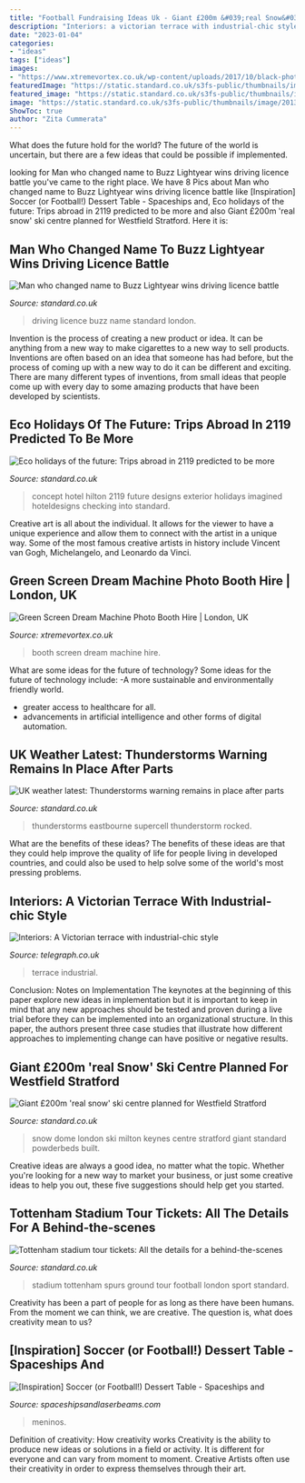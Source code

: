 ```yaml
---
title: "Football Fundraising Ideas Uk - Giant £200m &#039;real Snow&#039; Ski Centre Planned For Westfield Stratford"
description: "Interiors: a victorian terrace with industrial-chic style"
date: "2023-01-04"
categories:
- "ideas"
tags: ["ideas"]
images:
- "https://www.xtremevortex.co.uk/wp-content/uploads/2017/10/black-photo-booth.jpg"
featuredImage: "https://static.standard.co.uk/s3fs-public/thumbnails/image/2019/06/19/10/lightningeastbourne1906a.jpg"
featured_image: "https://static.standard.co.uk/s3fs-public/thumbnails/image/2019/06/19/10/lightningeastbourne1906a.jpg"
image: "https://static.standard.co.uk/s3fs-public/thumbnails/image/2013/07/25/15/eLib_3270648.jpg"
ShowToc: true
author: "Zita Cummerata"
---
```



What does the future hold for the world?
The future of the world is uncertain, but there are a few ideas that could be possible if implemented.

	

		
looking for Man who changed name to Buzz Lightyear wins driving licence battle you've came to the right place. We have 8 Pics about Man who changed name to Buzz Lightyear wins driving licence battle like [Inspiration] Soccer (or Football!) Dessert Table - Spaceships and, Eco holidays of the future: Trips abroad in 2119 predicted to be more and also Giant £200m &#039;real snow&#039; ski centre planned for Westfield Stratford. Here it is:
		
    
## Man Who Changed Name To Buzz Lightyear Wins Driving Licence Battle

<img loading=lazy src="https://static.standard.co.uk/s3fs-public/thumbnails/image/2016/04/14/14/buzzlightyearnamechange.jpg" onerror="this.onerror=null;this.src='https://tse4.mm.bing.net/th?id=OIP.bUTKzB7Q6OPY3pWVk8WuhQEsDH&amp;pid=15.1';" alt="Man who changed name to Buzz Lightyear wins driving licence battle">

_Source: standard.co.uk_

>driving licence buzz name standard london. 

	

Invention is the process of creating a new product or idea. It can be anything from a new way to make cigarettes to a new way to sell products. Inventions are often based on an idea that someone has had before, but the process of coming up with a new way to do it can be different and exciting. There are many different types of inventions, from small ideas that people come up with every day to some amazing products that have been developed by scientists.

    
## Eco Holidays Of The Future: Trips Abroad In 2119 Predicted To Be More

<img loading=lazy src="https://static.standard.co.uk/s3fs-public/thumbnails/image/2019/06/19/09/hilton-100-checking-into-2119-exterior-0.jpg" onerror="this.onerror=null;this.src='https://tse4.mm.bing.net/th?id=OIP.8HZ2OEHxssjDEbDYUd1oJQHaE8&amp;pid=15.1';" alt="Eco holidays of the future: Trips abroad in 2119 predicted to be more">

_Source: standard.co.uk_

>concept hotel hilton 2119 future designs exterior holidays imagined hoteldesigns checking into standard. 

	

Creative art is all about the individual. It allows for the viewer to have a unique experience and allow them to connect with the artist in a unique way. Some of the most famous creative artists in history include Vincent van Gogh, Michelangelo, and Leonardo da Vinci.

    
## Green Screen Dream Machine Photo Booth Hire | London, UK

<img loading=lazy src="https://www.xtremevortex.co.uk/wp-content/uploads/2017/10/black-photo-booth.jpg" onerror="this.onerror=null;this.src='https://tse3.mm.bing.net/th?id=OIP.F4Ku9PwvyqeQLo3Nrzsh3gHaE8&amp;pid=15.1';" alt="Green Screen Dream Machine Photo Booth Hire | London, UK">

_Source: xtremevortex.co.uk_

>booth screen dream machine hire. 

	

What are some ideas for the future of technology?
Some ideas for the future of technology include: 
-A more sustainable and environmentally friendly world. 
- greater access to healthcare for all. 
- advancements in artificial intelligence and other forms of digital automation.

    
## UK Weather Latest: Thunderstorms Warning Remains In Place After Parts

<img loading=lazy src="https://static.standard.co.uk/s3fs-public/thumbnails/image/2019/06/19/10/lightningeastbourne1906a.jpg" onerror="this.onerror=null;this.src='https://tse2.mm.bing.net/th?id=OIP.TayDcCoId1jG33lXiXfSSAHaE8&amp;pid=15.1';" alt="UK weather latest: Thunderstorms warning remains in place after parts">

_Source: standard.co.uk_

>thunderstorms eastbourne supercell thunderstorm rocked. 

	

What are the benefits of these ideas?
The benefits of these ideas are that they could help improve the quality of life for people living in developed countries, and could also be used to help solve some of the world's most pressing problems.

    
## Interiors: A Victorian Terrace With Industrial-chic Style

<img loading=lazy src="https://www.telegraph.co.uk/content/dam/Interiors/2015-08/28aug/living-room-xlarge.jpg" onerror="this.onerror=null;this.src='https://tse2.mm.bing.net/th?id=OIP.qK-GXkhXC49L4HJ8W0GWBAHaEo&amp;pid=15.1';" alt="Interiors: A Victorian terrace with industrial-chic style">

_Source: telegraph.co.uk_

>terrace industrial. 

	

Conclusion: Notes on Implementation
The keynotes at the beginning of this paper explore new ideas in implementation but it is important to keep in mind that any new approaches should be tested and proven during a live trial before they can be implemented into an organizational structure. In this paper, the authors present three case studies that illustrate how different approaches to implementing change can have positive or negative results.

    
## Giant £200m &#039;real Snow&#039; Ski Centre Planned For Westfield Stratford

<img loading=lazy src="https://static.standard.co.uk/s3fs-public/thumbnails/image/2013/07/25/15/eLib_3270648.jpg" onerror="this.onerror=null;this.src='https://tse4.mm.bing.net/th?id=OIP.QNYlEknOJpWXTyE0RToYtQHaE8&amp;pid=15.1';" alt="Giant £200m &#039;real snow&#039; ski centre planned for Westfield Stratford">

_Source: standard.co.uk_

>snow dome london ski milton keynes centre stratford giant standard powderbeds built. 

	

Creative ideas are always a good idea, no matter what the topic. Whether you're looking for a new way to market your business, or just some creative ideas to help you out, these five suggestions should help get you started.

    
## Tottenham Stadium Tour Tickets: All The Details For A Behind-the-scenes

<img loading=lazy src="https://static.standard.co.uk/s3fs-public/thumbnails/image/2019/03/04/10/14spursstadium0403.jpg" onerror="this.onerror=null;this.src='https://tse1.mm.bing.net/th?id=OIP.tErWr4ayMpqmhBP8QhJKCwHaE8&amp;pid=15.1';" alt="Tottenham stadium tour tickets: All the details for a behind-the-scenes">

_Source: standard.co.uk_

>stadium tottenham spurs ground tour football london sport standard. 

	

Creativity has been a part of people for as long as there have been humans. From the moment we can think, we are creative. The question is, what does creativity mean to us?

    
## [Inspiration] Soccer (or Football!) Dessert Table - Spaceships And

<img loading=lazy src="https://spaceshipsandlaserbeams.com/wp-content/uploads/2015/09/soccer_football_dessert_table_favor_bags.jpg" onerror="this.onerror=null;this.src='https://tse3.mm.bing.net/th?id=OIP.HMB_mFYna0c4aCiIxYTMbwHaGx&amp;pid=15.1';" alt="[Inspiration] Soccer (or Football!) Dessert Table - Spaceships and">

_Source: spaceshipsandlaserbeams.com_

>meninos. 

	

Definition of creativity: How creativity works
Creativity is the ability to produce new ideas or solutions in a field or activity. It is different for everyone and can vary from moment to moment. Creative Artists often use their creativity in order to express themselves through their art.

